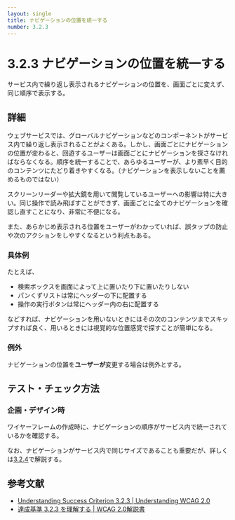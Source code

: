 ```yaml
---
layout: single
title: ナビゲーションの位置を統一する
number: 3.2.3
---
```


# 3.2.3 ナビゲーションの位置を統一する

サービス内で繰り返し表示されるナビゲーションの位置を、画面ごとに変えず、同じ順序で表示する。

## 詳細

ウェブサービスでは、グローバルナビゲーションなどのコンポーネントがサービス内で繰り返し表示されることがよくある。しかし、画面ごとにナビゲーションの位置が変わると、回遊するユーザーは画面ごとにナビゲーションを探さなければならなくなる。順序を統一することで、あらゆるユーザーが、より素早く目的のコンテンツにたどり着きやすくなる。（ナビゲーションを表示しないことを薦めるものではない）

スクリーンリーダーや拡大鏡を用いて閲覧しているユーザーへの影響は特に大きい。同じ操作で読み飛ばすことができず、画面ごとに全てのナビゲーションを確認し直すことになり、非常に不便になる。

また、あらかじめ表示される位置をユーザーがわかっていれば、誤タップの防止や次のアクションをしやすくなるという利点もある。

### 具体例

たとえば、

- 検索ボックスを画面によって上に置いたり下に置いたりしない
- パンくずリストは常にヘッダーの下に配置する
- 操作の実行ボタンは常にヘッダー内の右に配置する

などすれば、ナビゲーションを用いないときにはその次のコンテンツまでスキップすれば良く、用いるときには視覚的な位置感覚で探すことが簡単になる。

### 例外

ナビゲーションの位置を**ユーザーが**変更する場合は例外とする。

## テスト・チェック方法

### 企画・デザイン時

ワイヤーフレームの作成時に、ナビゲーションの順序がサービス内で統一されているかを確認する。

なお、ナビゲーションがサービス内で同じサイズであることも重要だが、詳しくは[3.2.4](/a11y-guidelines/3/2/4)で解説する。

## 参考文献

- [Understanding Success Criterion 3.2.3 | Understanding WCAG 2.0](https://www.w3.org/TR/UNDERSTANDING-WCAG20/consistent-behavior-consistent-locations.html)
- [達成基準 3.2.3 を理解する | WCAG 2.0解説書](https://waic.jp/docs/UNDERSTANDING-WCAG20/consistent-behavior-consistent-locations.html)
